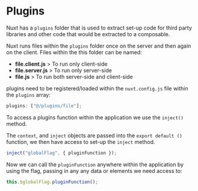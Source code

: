 # Plugins

Nuxt has a `plugins` folder that is used to extract set-up code for third party libraries and other code that would be extracted to a composable.

Nuxt runs files within the `plugins` folder once on the server and then again on the client. Files within the this folder can be named:

- **file.client.js** > To run only client-side
- **file.server.js** > To run only server-side
- **file.js** > To run both server-side and client-side

plugins need to be registered/loaded within the `nuxt.config.js` file within the `plugins` array:

```js
plugins: ["@/plugins/file"];
```

To access a plugins function within the application we use the `inject()` method.

The `context`, and `inject` objects are passed into the `export default ()` function, we then have access to set-up the `inject` method.

```js
inject("globalFlag", { pluginFunction });
```

Now we can call the `pluginFunction` anywhere within the application by using the flag, passing in any any data or elements we need access to:

```js
this.$globalFlag.pluginFunction();
```
